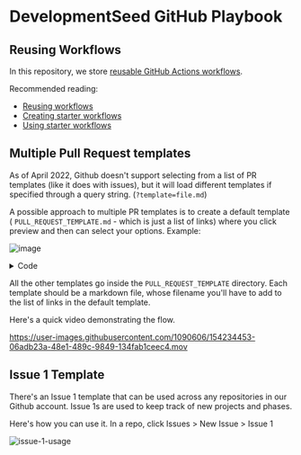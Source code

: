 # DevelopmentSeed GitHub Playbook

## Reusing Workflows

In this repository, we store [reusable GitHub Actions workflows](https://docs.github.com/en/actions/using-workflows/reusing-workflows).

Recommended reading:

- [Reusing workflows](https://docs.github.com/en/actions/using-workflows/reusing-workflows)
- [Creating starter workflows](https://docs.github.com/en/actions/using-workflows/creating-starter-workflows-for-your-organization)
- [Using starter workflows](https://docs.github.com/en/actions/using-workflows/using-starter-workflows)


## Multiple Pull Request templates

As of April 2022, Github doesn't support selecting from a list of PR templates (like it does with issues), but it will load different templates if specified through a query string. (`?template=file.md`)

A possible approach to multiple PR templates is to create a default template ( `PULL_REQUEST_TEMPLATE.md` - which is just a list of links) where you click preview and then can select your options. Example:  

![image](https://user-images.githubusercontent.com/1090606/154232170-c53b8ff3-b8a2-43ed-befe-fc91b4b02e46.png)

<details>
<summary>Code</summary>

```
## Available PR templates

<!--
  Github doesn't allow PR template selection the same way that it is possible with issues.
  Preview this and select the appropriate template:
-->

- [Version Release](?expand=1&template=version_release.md)
- _Alternatively delete and start empty_
```

</details>

All the other templates go inside the `PULL_REQUEST_TEMPLATE` directory. Each template should be a markdown file, whose filename you'll have to add to the list of links in the default template.


Here's a quick video demonstrating the flow.

https://user-images.githubusercontent.com/1090606/154234453-06adb23a-48e1-489c-9849-134fab1ceec4.mov

## Issue 1 Template
There's an Issue 1 template that can be used across any repositories in our Github account. Issue 1s are used to keep track of new projects and phases.

Here's how you can use it. In a repo, click Issues > New Issue > Issue 1

![issue-1-usage](https://user-images.githubusercontent.com/371666/233577660-c19c8ed7-8eb8-44b2-a050-ea002ed72bff.gif)
